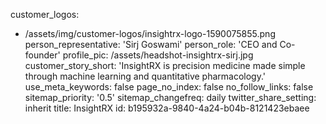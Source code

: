 customer_logos:
  - /assets/img/customer-logos/insightrx-logo-1590075855.png
person_representative: 'Sirj Goswami'
person_role: 'CEO and Co-founder'
profile_pic: /assets/headshot-insightrx-sirj.jpg
customer_story_short: 'InsightRX is precision medicine made simple through machine learning and quantitative pharmacology.'
use_meta_keywords: false
page_no_index: false
no_follow_links: false
sitemap_priority: '0.5'
sitemap_changefreq: daily
twitter_share_setting: inherit
title: InsightRX
id: b195932a-9840-4a24-b04b-8121423ebaee
